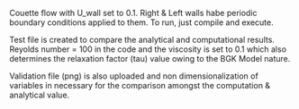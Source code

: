Couette flow with U_wall set to 0.1.
Right & Left walls habe periodic boundary conditions applied to them.
To run, just compile and execute.

Test file is created to compare the analytical and computational results.
Reyolds number = 100 in the code and the viscosity is set to 0.1 which also determines the relaxation factor (tau) value owing to the BGK Model nature.

Validation file (png) is also uploaded and non dimensionalization of variables in necessary for the comparison amongst the computation & analytical value.
